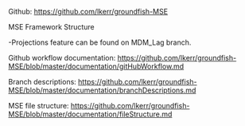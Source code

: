 Github: https://github.com/lkerr/groundfish-MSE

MSE Framework Structure

-Projections feature can be found on MDM_Lag branch. 

Github workflow documentation: https://github.com/lkerr/groundfish-MSE/blob/master/documentation/gitHubWorkflow.md

Branch descriptions: https://github.com/lkerr/groundfish-MSE/blob/master/documentation/branchDescriptions.md

MSE file structure: https://github.com/lkerr/groundfish-MSE/blob/master/documentation/fileStructure.md
